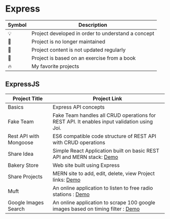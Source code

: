 # Express

| Symbol | Description                                        |
| ------ | -------------------------------------------------- |
| 💡     | Project developed in order to understand a concept |
| 📕     | Project is no longer maintained                    |
| 👶     | Project content is not updated regularly           |
| 📝     | Project is based on an exercise from a book        |
| 🔥     | My favorite projects                               |

## ExpressJS

| Project Title          | Project Link                                                                                                                    |
| ---------------------- | ------------------------------------------------------------------------------------------------------------------------------- |
| Basics                 | Express API concepts                                                                                                            |
| Fake Team              | Fake Team handles all CRUD operations for REST API. It enables input validation using Joi.                                      |
| Rest API with Mongoose | ES6 compatible code structure of REST API with CRUD operations                                                                  |
| Share Idea             | Simple React Application built on basic REST API and MERN stack: [Demo](https://go.aws/34QbTQl)                                 |
| Bakery Store           | Web site built using Express                                                                                                    |
| Share Projects         | MERN site to add, edit, delete, view Project links: [Demo](https://share-projects.herokuapp.com/)                               |
| Muft                   | An online application to listen to free radio stations : [Demo](https://muft.herokuapp.com/)                                    |
| Google Images Search   | An online application to scrape 100 google images based on timing filter : [Demo](https://google-images-scraper.herokuapp.com/) |
